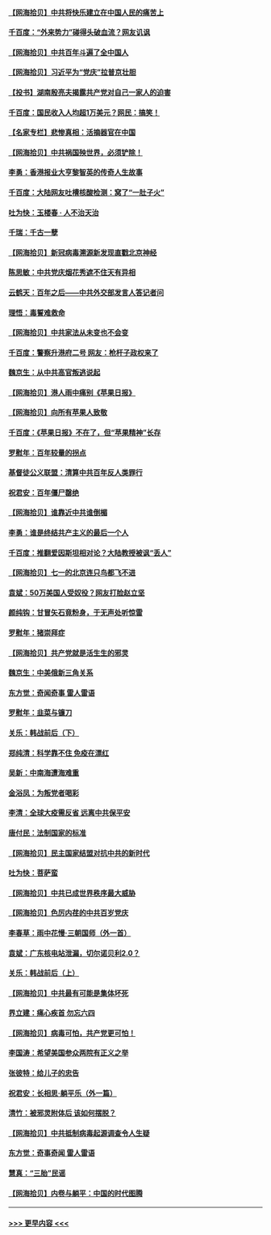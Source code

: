 #### [【网海拾贝】中共将快乐建立在中国人民的痛苦上](../pages/nsc993/n13064939.md?t=07040352) 
#### [千百度：“外来势力”碰得头破血流？网友讥讽](../pages/nsc993/n13064878.md?t=07040352) 
#### [【网海拾贝】中共百年斗遍了全中国人](../pages/nsc993/n13060020.md?t=07040352) 
#### [【网海拾贝】习近平为“党庆”拉普京壮胆](../pages/nsc993/n13057781.md?t=07040352) 
#### [【投书】湖南殷亮夫揭露共产党对自己一家人的迫害](../pages/nsc993/n13057744.md?t=07040352) 
#### [千百度：国民收入人均超1万美元？网民：搞笑！](../pages/nsc993/n13057692.md?t=07040352) 
#### [【名家专栏】悲惨真相：活摘器官在中国](../pages/nsc993/n13056611.md?t=07040352) 
#### [【网海拾贝】中共祸国殃世界，必须铲除！](../pages/nsc993/n13056011.md?t=07040352) 
#### [李勇：香港报业大亨黎智英的传奇人生故事](../pages/nsc993/n13055258.md?t=07040352) 
#### [千百度：大陆网友吐槽核酸检测：窝了“一肚子火”](../pages/nsc993/n13055194.md?t=07040352) 
#### [吐为快：玉楼春 · 人不治天治](../pages/nsc993/n13054028.md?t=07040352) 
#### [千瑞：千古一孽](../pages/nsc993/n13054016.md?t=07040352) 
#### [【网海拾贝】新冠病毒溯源新发现直戳北京神经](../pages/nsc993/n13052425.md?t=07040352) 
#### [陈思敏：中共党庆烟花秀遮不住天有异相](../pages/nsc993/n13052020.md?t=07040352) 
#### [云鹤天：百年之后——中共外交部发言人答记者问](../pages/nsc993/n13051604.md?t=07040352) 
#### [理悟：毒誓难救命](../pages/nsc993/n13051601.md?t=07040352) 
#### [【网海拾贝】中共家法从未变也不会变](../pages/nsc993/n13050366.md?t=07040352) 
#### [千百度：警察升港府二号 网友：枪杆子政权来了](../pages/nsc993/n13050261.md?t=07040352) 
#### [魏京生：从中共高官叛逃说起](../pages/nsc993/n13048997.md?t=07040352) 
#### [【网海拾贝】港人雨中痛别《苹果日报》](../pages/nsc993/n13048941.md?t=07040352) 
#### [【网海拾贝】向所有苹果人致敬](../pages/nsc993/n13046795.md?t=07040352) 
#### [千百度：《苹果日报》不在了，但“苹果精神”长存](../pages/nsc993/n13046703.md?t=07040352) 
#### [罗慰年：百年较量的拐点](../pages/nsc993/n13046542.md?t=07040352) 
#### [基督徒公义联盟：清算中共百年反人类罪行](../pages/nsc993/n13046499.md?t=07040352) 
#### [祝君安：百年僵尸罄绝](../pages/nsc993/n13045595.md?t=07040352) 
#### [【网海拾贝】谁靠近中共谁倒楣](../pages/nsc993/n13044667.md?t=07040352) 
#### [李勇：谁是终结共产主义的最后一个人](../pages/nsc993/n13044397.md?t=07040352) 
#### [千百度：推翻爱因斯坦相对论？大陆教授被讽“丢人”](../pages/nsc993/n13043908.md?t=07040352) 
#### [【网海拾贝】七一的北京连只鸟都飞不进](../pages/nsc993/n13041377.md?t=07040352) 
#### [袁斌：50万美国人受奴役？网友打脸赵立坚](../pages/nsc993/n13041330.md?t=07040352) 
#### [颜纯钩：甘冒矢石竟粉身，于无声处听惊雷](../pages/nsc993/n13041140.md?t=07040352) 
#### [罗慰年：猪崇拜症](../pages/nsc993/n13041071.md?t=07040352) 
#### [【网海拾贝】共产党就是活生生的邪灵](../pages/nsc993/n13036627.md?t=07040352) 
#### [魏京生：中美俄新三角关系](../pages/nsc993/n13035986.md?t=07040352) 
#### [东方觉：奇闻奇事 雷人雷语](../pages/nsc993/n13035878.md?t=07040352) 
#### [罗慰年：韭菜与镰刀](../pages/nsc993/n13034374.md?t=07040352) 
#### [关乐：韩战前后（下）](../pages/nsc993/n13034113.md?t=07040352) 
#### [郑纯清：科学靠不住 免疫在漂红](../pages/nsc993/n13034093.md?t=07040352) 
#### [吴新：中南海遭海难重](../pages/nsc993/n13034084.md?t=07040352) 
#### [金浴凤：为叛党者喝彩](../pages/nsc993/n13034058.md?t=07040352) 
#### [李清：全球大疫需反省 远离中共保平安](../pages/nsc993/n13033784.md?t=07040352) 
#### [唐付民：法制国家的标准](../pages/nsc993/n13032944.md?t=07040352) 
#### [【网海拾贝】民主国家结盟对抗中共的新时代](../pages/nsc993/n13031717.md?t=07040352) 
#### [吐为快：菩萨蛮](../pages/nsc993/n13030033.md?t=07040352) 
#### [【网海拾贝】中共已成世界秩序最大威胁](../pages/nsc993/n13028138.md?t=07040352) 
#### [【网海拾贝】色厉内荏的中共百岁党庆](../pages/nsc993/n13025582.md?t=07040352) 
#### [李春草：雨中花慢‧三朝国师（外一首）](../pages/nsc993/n13025567.md?t=07040352) 
#### [袁斌：广东核电站泄漏，切尔诺贝利2.0？](../pages/nsc993/n13025475.md?t=07040352) 
#### [关乐：韩战前后（上）](../pages/nsc993/n13025387.md?t=07040352) 
#### [【网海拾贝】中共最有可能是集体坏死](../pages/nsc993/n13023101.md?t=07040352) 
#### [界立建：痛心疾首 勿忘六四](../pages/nsc993/n13022339.md?t=07040352) 
#### [【网海拾贝】病毒可怕，共产党更可怕！](../pages/nsc993/n13020728.md?t=07040352) 
#### [李国涛：希望美国参众两院有正义之举](../pages/nsc993/n13020674.md?t=07040352) 
#### [张彼特：给儿子的忠告](../pages/nsc993/n13018934.md?t=07040352) 
#### [祝君安：长相思‧躺平乐（外一篇）](../pages/nsc993/n13018923.md?t=07040352) 
#### [清竹：被邪灵附体后 该如何摆脱？](../pages/nsc993/n13018877.md?t=07040352) 
#### [【网海拾贝】中共抵制病毒起源调查令人生疑](../pages/nsc993/n13017785.md?t=07040352) 
#### [东方觉：奇事奇闻 雷人雷语](../pages/nsc993/n13017577.md?t=07040352) 
#### [慧真：“三胎”民谣](../pages/nsc993/n13017394.md?t=07040352) 
#### [【网海拾贝】内卷与躺平：中国的时代图腾](../pages/nsc993/n13016128.md?t=07040352) 

----
#### [ >>> 更早内容 <<< ](../indexes/nsc993-earlier.md)
